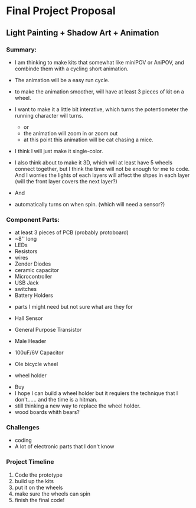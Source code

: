 # Final Project Proposal

## Light Painting + Shadow Art + Animation

### Summary:

- I am thinking to make kits that somewhat like miniPOV or AniPOV, and combinde them with a cycling short animation.
- The animation will be a easy run cycle.
 - to make the animation smoother, will have at least 3 pieces of kit on a wheel.
- I want to make it a little bit interative, which turns the potentiometer the running character will turns.
  - or
  - the animation will zoom in or zoom out
   - at this point this animation will be cat chasing a mice.
- I think I will just make it single-color.

- I also think about to make it 3D, which will at least have 5 wheels connect together, but I think the time will not be enough for me to code.  And I worries the lights of each layers will affect the shpes in each layer (will the front layer covers the next layer?)
- And
- automatically turns on when spin. (which will need a sensor?)

### Component Parts:

- at least 3 pieces of PCB (probably protoboard)
 - ~8'' long
- LEDs
- Resistors
- wires
- Zender Diodes
- ceramic capacitor
- Microcontroller
- USB Jack
- switches
- Battery Holders

* parts I might need but not sure what are they for
- Hall Sensor
- General Purpose Transistor
- Male Header
- 100uF/6V Capacitor
 

- Ole bicycle wheel
- wheel holder

* Buy
* I hope I can build a wheel holder but it requiers the technique that I don't…… and the time is a hitman.
 * still thinking a new way to replace the wheel holder.
  * wood boards whith bears?

### Challenges
- coding
- A lot of electronic parts that I don't know

### Project Timeline
1. Code the prototype
2. build up the kits
3. put it on the wheels
4. make sure the wheels can spin
5. finish the final code!

